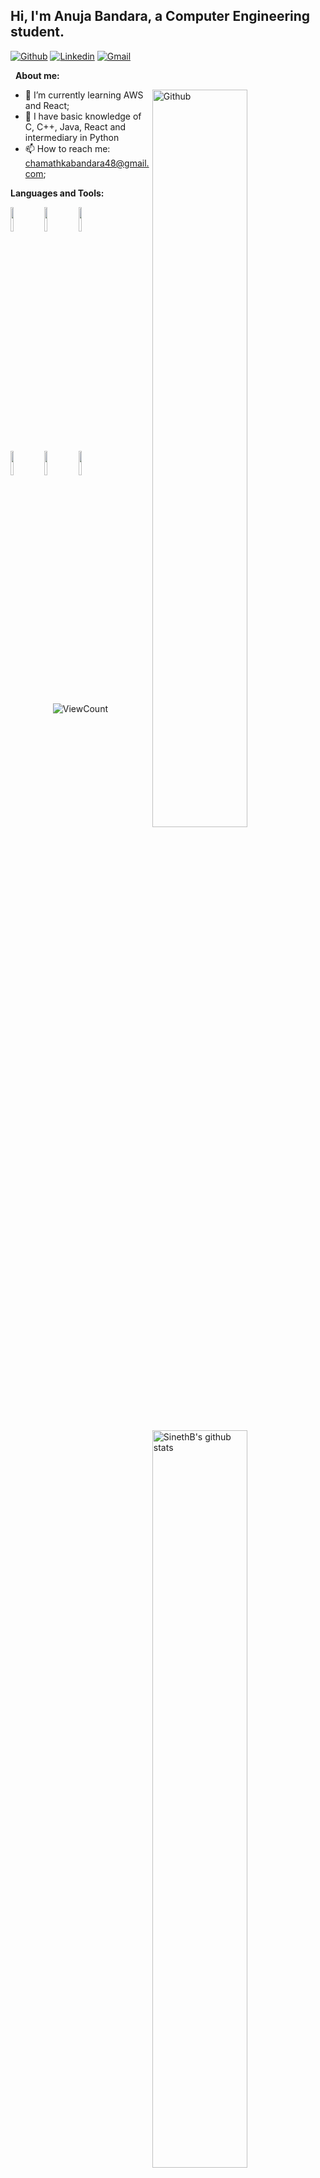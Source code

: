## Hi, I'm Anuja Bandara, a Computer Engineering student.


[![Github](https://img.shields.io/badge/-Github-000?style=flat&logo=Github&logoColor=white)](https://github.com/SinethB)
[![Linkedin](https://img.shields.io/badge/-LinkedIn-blue?style=flat&logo=Linkedin&logoColor=white)](https://www.linkedin.com/in//)
[![Gmail](https://img.shields.io/badge/-Gmail-c14438?style=flat&logo=Gmail&logoColor=white)](mailto:chamathkabandara48@gmail.com)

&nbsp;
**About me:**

<img width="55%" align="right" alt="Github" src="https://static.wixstatic.com/media/2be1ce_864567900845418ebfd61e297637464d~mv2.gif" />

- 🌱 I’m currently learning AWS and React; 
- 🫡 I have basic knowledge of C, C++, Java, React and intermediary in Python
- 📫 How to reach me: chamathkabandara48@gmail.com;


**Languages and Tools:** 

<p>
  <a>
    <img width="55%" align="right" alt="SinethB's github stats" src="https://github-readme-stats.vercel.app/api?username=SinethB&show_icons=true&hide_border=true" />
  </a>


  
  <code><img width="10%" src="https://www.vectorlogo.zone/logos/python/python-ar21.svg"></code>
  <code><img width="10%" src="https://www.vectorlogo.zone/logos/java/java-ar21.svg"></code>
  <code><img width="10%" src="https://www.vectorlogo.zone/logos/reactjs/reactjs-ar21.svg"></code>
  <br />
  <code><img width="10%" src="https://www.vectorlogo.zone/logos/opencv/opencv-ar21.svg"></code>
  <code><img width="10%" src="https://www.vectorlogo.zone/logos/amazon_aws/amazon_aws-ar21.svg"></code>
  <code><img width="10%" src="https://www.vectorlogo.zone/logos/mysql/mysql-ar21.svg"></code>
  <br />
  
</p>

<p align="center">
  <img alt="ViewCount" src="https://views.whatilearened.today/views/github/SinethB/SinethB.svg" />
</p>




